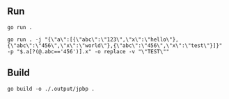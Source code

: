 ## Run 
```
go run .
``` 

```
go run . -j "{\"a\":[{\"abc\":\"123\",\"x\":\"hello\"},{\"abc\":\"456\",\"x\":\"world\"},{\"abc\":\"456\",\"x\":\"test\"}]}" -p "$.a[?(@.abc=='456')].x" -o replace -v "\"TEST\""
```

## Build
```
go build -o ./.output/jpbp .
```